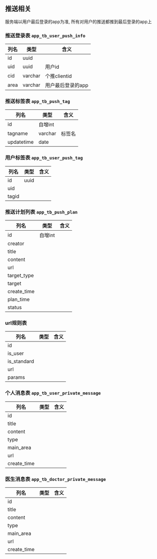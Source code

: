 ## 推送相关

服务端以用户最后登录的app为准, 所有对用户的推送都推到最后登录的app上

### 推送登录表 `app_tb_user_push_info`

列名 | 类型    | 含义
-----|---------|------------------
id   | uuid    |
uid  | uuid    | 用户id
cid  | varchar | 个推clientid
area | varchar | 用户最后登录的app

### 推送标签表 `app_tb_push_tag`

列名       | 类型    | 含义
-----------|---------|-------
id         | 自增int |
tagname    | varchar | 标签名
updatetime | date    |

### 用户标签表 `app_tb_user_push_tag`

列名  | 类型 | 含义
------|------|-----
id    | uuid |
uid   |      |
tagid |      |

### 推送计划列表 `app_tb_push_plan`

列名        | 类型    | 含义
------------|---------|-----
id          | 自增int |
creator     |         |
title       |         |
content     |         |
url         |         |
target_type |         |
target      |         |
create_time |         |
plan_time   |         |
status      |         |


### url规则表

列名        | 类型 | 含义
------------|------|-----
id          |      |
is_user     |      |
is_standard |      |
url         |      |
params      |      |

### 个人消息表 `app_tb_user_private_message`

列名        | 类型 | 含义
------------|------|-----
id          |      |
title       |      |
content     |      |
type        |      |
main_area   |      |
url         |      |
create_time |      |

### 医生消息表 `app_tb_doctor_private_message`

列名        | 类型 | 含义
------------|------|-----
id          |      |
title       |      |
content     |      |
type        |      |
main_area   |      |
url         |      |
create_time |      |
